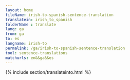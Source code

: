 ```yaml
---
layout: home
fileName: irish-to-spanish-sentence-translation
translatein: irish_to_spanish
folderName : translate
lang: ga
from: ga
to: es
langname: irish-to
permalink: /ga/irish-to-spanish-sentence-translation
tool: sentence-translations
matchurls: en&&ga&&es
---
```

{% include section/translateinto.html %}
